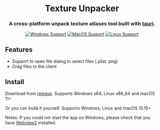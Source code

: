 <h1 align="center">
  <div>Texture Unpacker</div>
</h1>

<h3 align="center">
A cross-platform unpack texture atlases tool built with <a href="https://github.com/tauri-apps/tauri">tauri</a>.
</h3>

<div align="center">

[![Windows Support](https://img.shields.io/badge/Windows-0078D6?style=flat&logo=windows&logoColor=white)](https://github.com/lzdyes/texture-unpacker/releases)
[![MacOS Support](https://img.shields.io/badge/MACOS-adb8c5?style=flat&logo=macos&logoColor=white)](https://github.com/lzdyes/texture-unpacker/releases)
[![Linux Support](https://img.shields.io/badge/linux-1793D1?style=flat&logo=linux&logoColor=white)](https://github.com/lzdyes/texture-unpacker/releases)

</div>

## Features

- Support to open file dialog to select files (.plist .png)
- Drag files to the client

## Install

Download from [release](https://github.com/lzdyes/texture-unpacker/releases). Supports Windows x64, Linux x86_64 and macOS 11+

Or you can build it yourself. Supports Windows, Linux and macOS 10.15+

Notes: If you could not start the app on Windows, please check that you have [Webview2](https://developer.microsoft.com/en-us/microsoft-edge/webview2/#download-section) installed.

